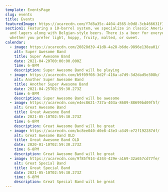```yaml
---
template: EventsPage
slug: events
title: Events
featuredImage: https://ucarecdn.com/f7d8a35c-4404-4565-b9d8-3cb466631f12/-/crop/1723x1008/677,0/-/preview/
section1: Featuring a 10-barrel system, we specialize in classic American ales
  and lagers along with Belgian-style beers. There is a beer for everyone -
  whether you prefer light, hoppy, fruity, malted, or sweet.
calendar:
  - image: https://ucarecdn.com/20828d39-41d8-4a28-b6de-9896e138ea01/
    alt: Super Awesome Band
    title: Super Awesome Band
    date: 2021-04-20T00:00:00.000Z
    time: 6-8PM
    description: Super Awesome Band will be playing
  - image: https://ucarecdn.com/b9f09f08-3d2f-416a-a7d9-3d2dad5e308b/
    alt: Another Super Awesome Band
    title: Another Super Awesome Band
    date: 2021-04-25T02:59:30.273Z
    time: 6-8PM
    description: Super Awesome Band will be awesome
  - image: https://ucarecdn.com/e4ec8621-737a-403a-8689-88699bd09f5f/
    alt: Great Awesome Band
    title: Great Awesome Band
    date: 2021-05-10T02:59:30.273Z
    time: 6-8PM
    description: Great Awesome Band will be great
  - image: https://ucarecdn.com/bc8ee040-d0e8-43e3-a349-e72f192287df/
    alt: Great Awesome Band OLD
    title: Great Awesome Band OLD
    date: 2020-01-10T02:59:30.273Z
    time: 6-8PM
    description: Great Awesome Band will be great
  - image: https://ucarecdn.com/9f85f914-d344-429e-a169-32a657cd77fe/
    alt: Great Special Band
    title: Great Special Band
    date: 2021-05-10T02:59:30.273Z
    time: 6-8PM
    description: Great Special Band will be great
---
```

